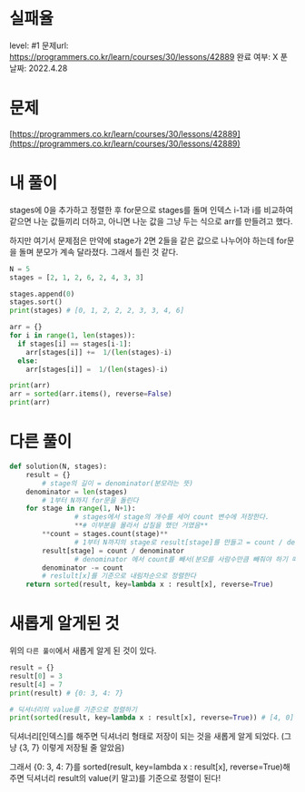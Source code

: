 # 실패율

level: #1
문제url: https://programmers.co.kr/learn/courses/30/lessons/42889
완료 여부: X
푼 날짜: 2022.4.28

# 문제

[https://programmers.co.kr/learn/courses/30/lessons/42889](https://programmers.co.kr/learn/courses/30/lessons/42889)

# 내 풀이

stages에 0을 추가하고 정렬한 후 for문으로 stages를 돌며 인덱스 i-1과 i를 비교하여 같으면 나눈 값들끼리 더하고, 아니면 나눈 값을 그냥 두는 식으로 arr를 만들려고 했다.

하지만 여기서 문제점은 만약에 stage가 2면 2들을 같은 값으로 나누어야 하는데 for문을 돌며 분모가 계속 달라졌다. 그래서 틀린 것 같다.

```python
N = 5
stages = [2, 1, 2, 6, 2, 4, 3, 3]

stages.append(0)
stages.sort()
print(stages) # [0, 1, 2, 2, 2, 3, 3, 4, 6]

arr = {}
for i in range(1, len(stages)):
  if stages[i] == stages[i-1]:
    arr[stages[i]] +=  1/(len(stages)-i)
  else:
    arr[stages[i]] =  1/(len(stages)-i)

print(arr)
arr = sorted(arr.items(), reverse=False)
print(arr)
```

# 다른 풀이

```python
def solution(N, stages):
    result = {}
		# stage의 길이 = denominator(분모라는 뜻)
    denominator = len(stages)
		# 1부터 N까지 for문을 돌린다
    for stage in range(1, N+1):
				# stages에서 stage의 개수를 세어 count 변수에 저장한다.
				**# 이부분을 몰라서 삽질을 했던 거였음**
        **count = stages.count(stage)**
				# 1부터 N까지의 stage로 result[stage]를 만들고 = count / denominator라고 한다.
        result[stage] = count / denominator
				# denominator 에서 count를 빼서(분모를 사람수만큼 빼줘야 하기 때문)
        denominator -= count
		# reslult[x]를 기준으로 내림차순으로 정렬한다
    return sorted(result, key=lambda x : result[x], reverse=True)
```

# 새롭게 알게된 것

위의 `다른 풀이`에서 새롭게 알게 된 것이 있다. 

```python
result = {}
result[0] = 3
result[4] = 7
print(result) # {0: 3, 4: 7}

# 딕셔너리의 value를 기준으로 정렬하기
print(sorted(result, key=lambda x : result[x], reverse=True)) # [4, 0]
```

딕셔너리[인덱스]를 해주면 딕셔너리 형태로 저장이 되는 것을 새롭게 알게 되었다. (그냥 {3, 7} 이렇게 저장될 줄 알았음)

그래서 {0: 3, 4: 7}를 sorted(result, key=lambda x : result[x], reverse=True)해주면 딕셔너리 result의 value(키 말고)를 기준으로 정렬이 된다!
